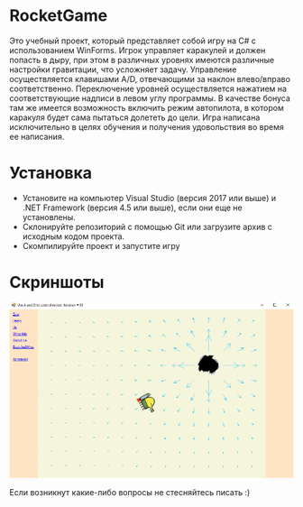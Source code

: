 # RocketGame

Это учебный проект, который представляет собой игру на C# с использованием WinForms. Игрок управляет каракулей и должен попасть в дыру, при этом в различных уровнях имеются различные настройки гравитации, что усложняет задачу. Управление осуществляется клавишами A/D, отвечающими за наклон влево/вправо соответственно. Переключение уровней осуществляется нажатием на соответствующие надписи в левом углу программы. В качестве бонуса там же имеется возможность включить режим автопилота, в котором каракуля будет сама пытаться долететь до цели. Игра написана исключительно в целях обучения и получения удовольствия во время ее написания.

# Установка

- Установите на компьютер Visual Studio (версия 2017 или выше) и .NET Framework (версия 4.5 или выше), если они еще не установлены.
- Склонируйте репозиторий с помощью Git или загрузите архив с исходным кодом проекта.
- Скомпилируйте проект и запустите игру

# Скриншоты

![Screenshot1](Screenshots/Screenshot1.png)

Если возникнут какие-либо вопросы не стесняйтесь писать :)
